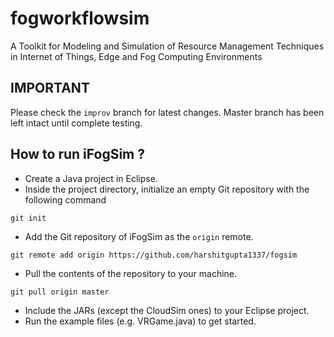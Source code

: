 # fogworkflowsim
A Toolkit for Modeling and Simulation of Resource Management Techniques in Internet of Things, Edge and Fog Computing Environments

## IMPORTANT
Please check the `improv` branch for latest changes. Master branch has been left intact until complete testing.

## How to run iFogSim ?

* Create a Java project in Eclipse. 
* Inside the project directory, initialize an empty Git repository with the following command
```
git init
```
* Add the Git repository of iFogSim as the `origin` remote.
```
git remote add origin https://github.com/harshitgupta1337/fogsim
```
* Pull the contents of the repository to your machine.
```
git pull origin master
```
* Include the JARs (except the CloudSim ones) to your Eclipse project.  
* Run the example files (e.g. VRGame.java) to get started. 
